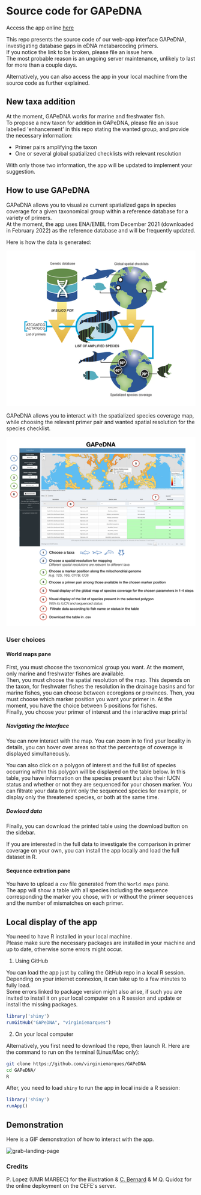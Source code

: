 # Source code for GAPeDNA

Access the app online [here](https://shiny.cefe.cnrs.fr/GAPeDNA/)

This repo presents the source code of our web-app interface GAPeDNA, investigating database gaps in eDNA metabarcoding primers.   
If you notice the link to be broken, please file an issue here.   
The most probable reason is an ungoing server maintenance, unlikely to last for more than a couple days.   

Alternatively, you can also access the app in your local machine from the source code as further explained.

## New taxa addition

At the moment, GAPeDNA works for marine and freshwater fish.   
To propose a new taxon for addition in GAPeDNA, please file an issue labelled 'enhancement' in this repo stating the wanted group, and provide the necessary information:

* Primer pairs amplifying the taxon
* One or several global spatialized checklists with relevant resolution

With only those two information, the app will be updated to implement your suggestion.

## How to use GAPeDNA

GAPeDNA allows you to visualize current spatialized gaps in species coverage for a given taxonomical group within a reference database for a variety of primers.  
At the moment, the app uses ENA/EMBL from December 2021 (downloaded in February 2022) as the reference database and will be frequently updated.  

Here is how the data is generated:

![](README/schema_method2.png?raw=true "Title")

GAPeDNA allows you to interact with the spatialized species coverage map, while choosing the relevant primer pair and wanted spatial resolution for the species checklist.

![](README/schema_appli.png?raw=true "Title")

### User choices

#### World maps pane
First, you must choose the taxonomical group you want. At the moment, only marine and freshwater fishes are available.  
Then, you must choose the spatial resolution of the map. This depends on the taxon, for freshwater fishes the resolution in the drainage basins and for marine fishes, you can choose between ecoregions or provinces.
Then, you must choose which marker position you want your primer in. At the moment, you have the choice between 5 positions for fishes.  
Finally, you choose your primer of interest and the interactive map prints!

##### Navigating the interface

You can now interact with the map. You can zoom in to find your locality in details, you can hover over areas so that the percentage of coverage is displayed simultaneously.  

You can also click on a polygon of interest and the full list of species occurring  within this polygon will be displayed on the table below. In this table, you have information on the species present but also their IUCN status and whether or not they are sequenced for your chosen marker. You can filtrate your data to print only the sequenced species for example, or display only the threatened species, or both at the same time.  

##### Dowload data

Finally, you can download the printed table using the download button on the sidebar.

If you are interested in the full data to investigate the comparison in primer coverage on your own, you can install the app locally and load the full dataset in R.

#### Sequence extration pane
You have to upload a `csv` file generated from the `World maps` pane.  
The app will show a table with all species including the sequence corresponding the marker you chose, with or without the primer sequences and the number of mismatches on each primer. 

## Local display of the app

You need to have R installed in your local machine.  
Please make sure the necessary packages are installed in your machine and up to date, otherwise some errors might occur.

1) Using GitHub

You can load the app just by calling the GitHub repo in a local R session. Depending on your internet connexion, it can take up to a few minutes to fully load.   
Some errors linked to package version might also arise, if such you are invited to install it on your local computer on a R session and update or install the missing packages.

```R
library('shiny')
runGitHub("GAPeDNA", "virginiemarques")
```

2) On your local computer

Alternatively, you first need to download the repo, then launch R. Here are the command to run on the terminal (Linux/Mac only):

```bash
git clone https://github.com/virginiemarques/GAPeDNA
cd GAPeDNA/
R
```

After, you need to load `shiny` to run the app in local inside a R session:

```R
library('shiny')
runApp()
```

## Demonstration

Here is a GIF demonstration of how to interact with the app.

![grab-landing-page](https://github.com/virginiemarques/Gaps_shiny_quicktest/blob/master/README/Shiny_2.gif)

### Credits

P. Lopez (UMR MARBEC) for the illustration & [C. Bernard](https://github.com/cybernar) & M.Q. Quidoz for the online deployment on the CEFE's server.

